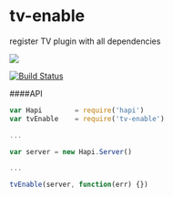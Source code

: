 # tv-enable

register TV plugin with all dependencies

<a href="https://nodei.co/npm/tv-enable/"><img src="https://nodei.co/npm/tv-enable.png?downloads=true"></a>

[![Build Status](https://travis-ci.org/joaquimserafim/tv-enable.png?branch=master)](https://travis-ci.org/joaquimserafim/tv-enable)



####API

```js
var Hapi        = require('hapi')
var tvEnable    = require('tv-enable')

...

var server = new Hapi.Server()

...

tvEnable(server, function(err) {})

```